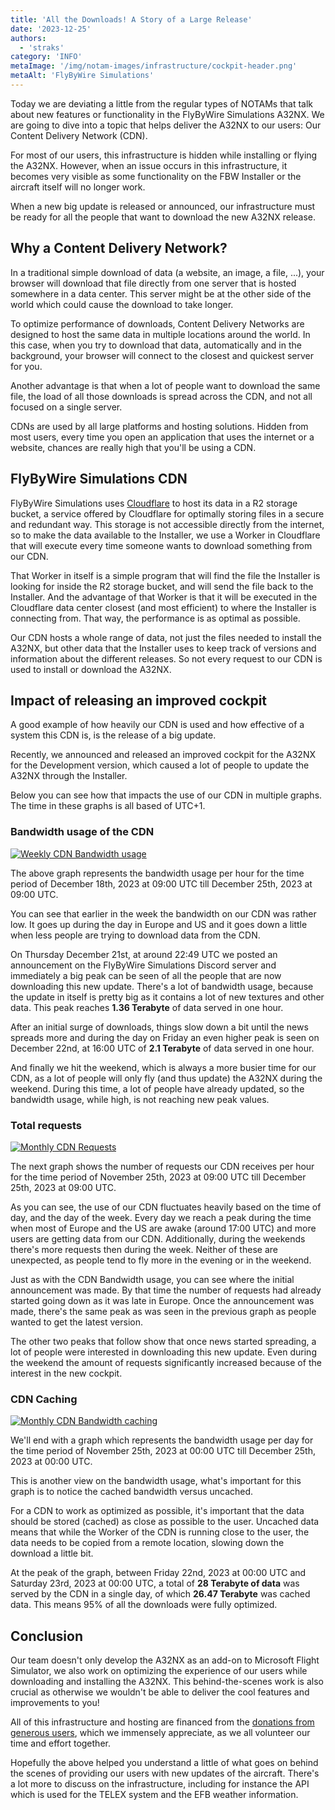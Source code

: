 ```yaml
---
title: 'All the Downloads! A Story of a Large Release'
date: '2023-12-25'
authors:
  - 'straks'
category: 'INFO'
metaImage: '/img/notam-images/infrastructure/cockpit-header.png'
metaAlt: 'FlyByWire Simulations'
---
```


Today we are deviating a little from the regular types of NOTAMs that talk about new features or functionality in the FlyByWire Simulations A32NX. We are going to dive into a topic that helps deliver the A32NX to our users: Our Content Delivery Network (CDN).

For most of our users, this infrastructure is hidden while installing or flying the A32NX. However, when an issue occurs in this infrastructure, it becomes very visible as some functionality on the FBW Installer or the aircraft itself will no longer work.

When a new big update is released or announced, our infrastructure must be ready for all the people that want to download the new A32NX release.

## Why a Content Delivery Network?

In a traditional simple download of data (a website, an image, a file, ...), your browser will download that file directly from one server that is hosted somewhere in a data center. This server might be at the other side of the world which could cause the download to take longer.

To optimize performance of downloads, Content Delivery Networks are designed to host the same data in multiple locations around the world. In this case, when you try to download that data, automatically and in the background, your browser will connect to the closest and quickest server for you.

Another advantage is that when a lot of people want to download the same file, the load of all those downloads is spread across the CDN, and not all focused on a single server.

CDNs are used by all large platforms and hosting solutions. Hidden from most users, every time you open an application that uses the internet or a website, chances are really high that you'll be using a CDN.

## FlyByWire Simulations CDN

FlyByWire Simulations uses [Cloudflare](https://cloudflare.com) to host its data in a R2 storage bucket, a service offered by Cloudflare for optimally storing files in a secure and redundant way. This storage is not accessible directly from the internet, so to make the data available to the Installer, we use a Worker in Cloudflare that will execute every time someone wants to download something from our CDN.

That Worker in itself is a simple program that will find the file the Installer is looking for inside the R2 storage bucket, and will send the file back to the Installer. And the advantage of that Worker is that it will be executed in the Cloudflare data center closest (and most efficient) to where the Installer is connecting from. That way, the performance is as optimal as possible.

Our CDN hosts a whole range of data, not just the files needed to install the A32NX, but other data that the Installer uses to keep track of versions and information about the different releases. So not every request to our CDN is used to install or download the A32NX.

## Impact of releasing an improved cockpit

A good example of how heavily our CDN is used and how effective of a system this CDN is, is the release of a big update.

Recently, we announced and released an improved cockpit for the A32NX for the Development version, which caused a lot of people to update the A32NX through the Installer.

Below you can see how that impacts the use of our CDN in multiple graphs. The time in these graphs is all based of UTC+1.

### Bandwidth usage of the CDN

[![Weekly CDN Bandwidth usage](/img/notam-images/infrastructure/worker-bandwidth-weekly.png)](/img/notam-images/infrastructure/worker-bandwidth-weekly.png)

The above graph represents the bandwidth usage per hour for the time period of December 18th, 2023 at 09:00 UTC till December 25th, 2023 at 09:00 UTC.

You can see that earlier in the week the bandwidth on our CDN was rather low. It goes up during the day in Europe and US and it goes down a little when less people are trying to download data from the CDN.

On Thursday December 21st, at around 22:49 UTC we posted an announcement on the FlyByWire Simulations Discord server and immediately a big peak can be seen of all the people that are now downloading this new update. There's a lot of bandwidth usage, because the update in itself is pretty big as it contains a lot of new textures and other data. This peak reaches **1.36 Terabyte** of data served in one hour.

After an initial surge of downloads, things slow down a bit until the news spreads more and during the day on Friday an even higher peak is seen on December 22nd, at 16:00 UTC of **2.1 Terabyte** of data served in one hour.

And finally we hit the weekend, which is always a more busier time for our CDN, as a lot of people will only fly (and thus update) the A32NX during the weekend. During this time, a lot of people have already updated, so the bandwidth usage, while high, is not reaching new peak values.

### Total requests

[![Monthly CDN Requests](/img/notam-images/infrastructure/total-requests-monthly.png)](/img/notam-images/infrastructure/total-requests-monthly.png)

The next graph shows the number of requests our CDN receives per hour for the time period of November 25th, 2023 at 09:00 UTC till December 25th, 2023 at 09:00 UTC.

As you can see, the use of our CDN fluctuates heavily based on the time of day, and the day of the week. Every day we reach a peak during the time when most of Europe and the US are awake (around 17:00 UTC) and more users are getting data from our CDN. Additionally, during the weekends there's more requests then during the week. Neither of these are unexpected, as people tend to fly more in the evening or in the weekend.

Just as with the CDN Bandwidth usage, you can see where the initial announcement was made. By that time the number of requests had already started going down as it was late in Europe. Once the announcement was made, there's the same peak as was seen in the previous graph as people wanted to get the latest version.

The other two peaks that follow show that once news started spreading, a lot of people were interested in downloading this new update. Even during the weekend the amount of requests significantly increased because of the interest in the new cockpit.

### CDN Caching

[![Monthly CDN Bandwidth caching](/img/notam-images/infrastructure/bandwidth-caching-monthly.png)](/img/notam-images/infrastructure/bandwidth-caching-monthly.png)

We'll end with a graph which represents the bandwidth usage per day for the time period of November 25th, 2023 at 00:00 UTC till December 25th, 2023 at 00:00 UTC.

This is another view on the bandwidth usage, what's important for this graph is to notice the cached bandwidth versus uncached.

For a CDN to work as optimized as possible, it's important that the data should be stored (cached) as close as possible to the user. Uncached data means that while the Worker of the CDN is running close to the user, the data needs to be copied from a remote location, slowing down the download a little bit.

At the peak of the graph, between Friday 22nd, 2023 at 00:00 UTC and Saturday 23rd, 2023 at 00:00 UTC, a total of **28 Terabyte of data** was served by the CDN in a single day, of which **26.47 Terabyte** was cached data. This means 95% of all the downloads were fully optimized.

## Conclusion

Our team doesn't only develop the A32NX as an add-on to Microsoft Flight Simulator, we also work on optimizing the experience of our users while downloading and installing the A32NX. This behind-the-scenes work is also crucial as otherwise we wouldn't be able to deliver the cool features and improvements to you!

All of this infrastructure and hosting are financed from the [donations from generous users](https://opencollective.com/flybywire), which we immensely appreciate, as we all volunteer our time and effort together.

Hopefully the above helped you understand a little of what goes on behind the scenes of providing our users with new updates of the aircraft. There's a lot more to discuss on the infrastructure, including for instance the API which is used for the TELEX system and the EFB weather information.
